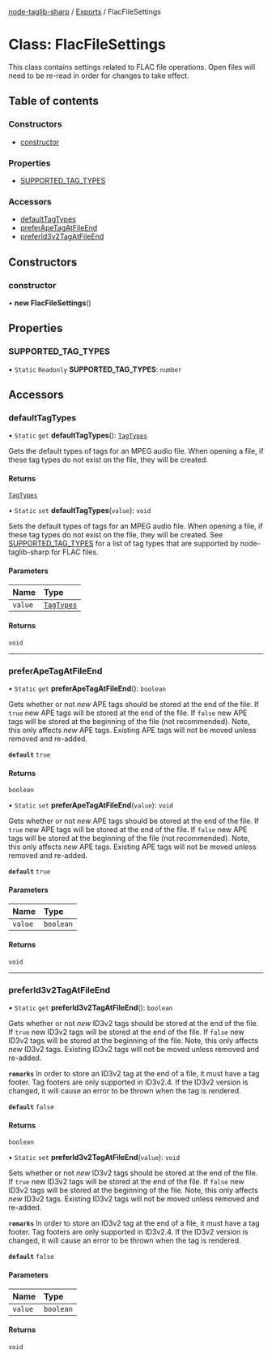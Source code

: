 [node-taglib-sharp](../README.md) / [Exports](../modules.md) / FlacFileSettings

# Class: FlacFileSettings

This class contains settings related to FLAC file operations. Open files will need to be
re-read in order for changes to take effect.

## Table of contents

### Constructors

- [constructor](FlacFileSettings.md#constructor)

### Properties

- [SUPPORTED\_TAG\_TYPES](FlacFileSettings.md#supported_tag_types)

### Accessors

- [defaultTagTypes](FlacFileSettings.md#defaulttagtypes)
- [preferApeTagAtFileEnd](FlacFileSettings.md#preferapetagatfileend)
- [preferId3v2TagAtFileEnd](FlacFileSettings.md#preferid3v2tagatfileend)

## Constructors

### constructor

• **new FlacFileSettings**()

## Properties

### SUPPORTED\_TAG\_TYPES

▪ `Static` `Readonly` **SUPPORTED\_TAG\_TYPES**: `number`

## Accessors

### defaultTagTypes

• `Static` `get` **defaultTagTypes**(): [`TagTypes`](../enums/TagTypes.md)

Gets the default types of tags for an MPEG audio file. When opening a file, if these tag
types do not exist on the file, they will be created.

#### Returns

[`TagTypes`](../enums/TagTypes.md)

• `Static` `set` **defaultTagTypes**(`value`): `void`

Sets the default types of tags for an MPEG audio file. When opening a file, if these tag
types do not exist on the file, they will be created. See [SUPPORTED_TAG_TYPES](FlacFileSettings.md#supported_tag_types) for a
list of tag types that are supported by node-taglib-sharp for FLAC files.

#### Parameters

| Name | Type |
| :------ | :------ |
| `value` | [`TagTypes`](../enums/TagTypes.md) |

#### Returns

`void`

___

### preferApeTagAtFileEnd

• `Static` `get` **preferApeTagAtFileEnd**(): `boolean`

Gets whether or not *new* APE tags should be stored at the end of the file. If `true` new
APE tags will be stored at the end of the file. If `false` new APE tags will be stored at
the beginning of the file (not recommended). Note, this only affects *new* APE tags.
Existing APE tags will not be moved unless removed and re-added.

**`default`** `true`

#### Returns

`boolean`

• `Static` `set` **preferApeTagAtFileEnd**(`value`): `void`

Gets whether or not *new* APE tags should be stored at the end of the file. If `true` new
APE tags will be stored at the end of the file. If `false` new APE tags will be stored at
the beginning of the file (not recommended). Note, this only affects *new* APE tags.
Existing APE tags will not be moved unless removed and re-added.

**`default`** `true`

#### Parameters

| Name | Type |
| :------ | :------ |
| `value` | `boolean` |

#### Returns

`void`

___

### preferId3v2TagAtFileEnd

• `Static` `get` **preferId3v2TagAtFileEnd**(): `boolean`

Gets whether or not *new* ID3v2 tags should be stored at the end of the file. If `true` new
ID3v2 tags will be stored at the end of the file. If `false` new ID3v2 tags will be stored
at the beginning of the file. Note, this only affects *new* ID3v2 tags. Existing ID3v2 tags
will not be moved unless removed and re-added.

**`remarks`** In order to store an ID3v2 tag at the end of a file, it must have a tag footer. Tag
    footers are only supported in ID3v2.4. If the ID3v2 version is changed, it will cause an
    error to be thrown when the tag is rendered.

**`default`** `false`

#### Returns

`boolean`

• `Static` `set` **preferId3v2TagAtFileEnd**(`value`): `void`

Sets whether or not *new* ID3v2 tags should be stored at the end of the file. If `true` new
ID3v2 tags will be stored at the end of the file. If `false` new ID3v2 tags will be stored
at the beginning of the file. Note, this only affects *new* ID3v2 tags. Existing ID3v2 tags
will not be moved unless removed and re-added.

**`remarks`** In order to store an ID3v2 tag at the end of a file, it must have a tag footer. Tag
    footers are only supported in ID3v2.4. If the ID3v2 version is changed, it will cause an
    error to be thrown when the tag is rendered.

**`default`** `false`

#### Parameters

| Name | Type |
| :------ | :------ |
| `value` | `boolean` |

#### Returns

`void`
